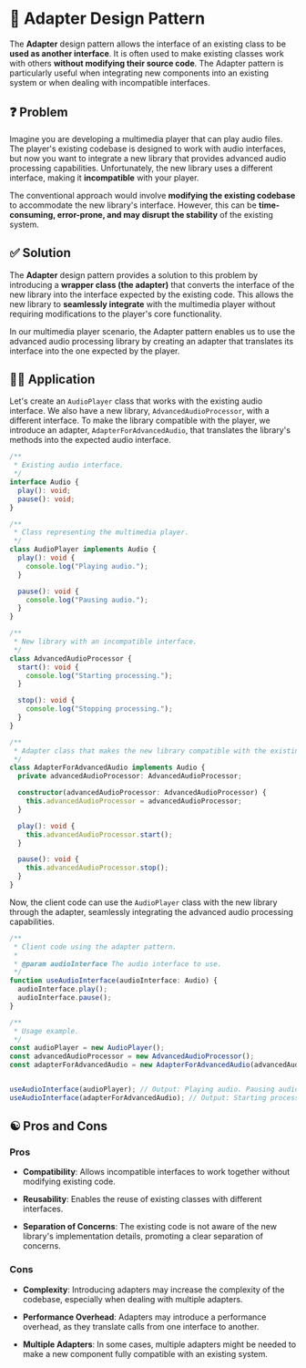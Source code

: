 # 🔄 Adapter Design Pattern

The **Adapter** design pattern allows the interface of an existing class to be **used as another interface**. It is often used to make existing classes work with others **without modifying their source code**. The Adapter pattern is particularly useful when integrating new components into an existing system or when dealing with incompatible interfaces.

## ❓ Problem

Imagine you are developing a multimedia player that can play audio files. The player's existing codebase is designed to work with audio interfaces, but now you want to integrate a new library that provides advanced audio processing capabilities. Unfortunately, the new library uses a different interface, making it **incompatible** with your player.

The conventional approach would involve **modifying the existing codebase** to accommodate the new library's interface. However, this can be **time-consuming, error-prone, and may disrupt the stability** of the existing system.

## ✅ Solution

The **Adapter** design pattern provides a solution to this problem by introducing a **wrapper class (the adapter)** that converts the interface of the new library into the interface expected by the existing code. This allows the new library to **seamlessly integrate** with the multimedia player without requiring modifications to the player's core functionality.

In our multimedia player scenario, the Adapter pattern enables us to use the advanced audio processing library by creating an adapter that translates its interface into the one expected by the player.

## ✍🏻 Application

Let's create an `AudioPlayer` class that works with the existing audio interface. We also have a new library, `AdvancedAudioProcessor`, with a different interface. To make the library compatible with the player, we introduce an adapter, `AdapterForAdvancedAudio`, that translates the library's methods into the expected audio interface.

```typescript
/**
 * Existing audio interface.
 */
interface Audio {
  play(): void;
  pause(): void;
}

/**
 * Class representing the multimedia player.
 */
class AudioPlayer implements Audio {
  play(): void {
    console.log("Playing audio.");
  }

  pause(): void {
    console.log("Pausing audio.");
  }
}

/**
 * New library with an incompatible interface.
 */
class AdvancedAudioProcessor {
  start(): void {
    console.log("Starting processing.");
  }

  stop(): void {
    console.log("Stopping processing.");
  }
}

/**
 * Adapter class that makes the new library compatible with the existing audio interface.
 */
class AdapterForAdvancedAudio implements Audio {
  private advancedAudioProcessor: AdvancedAudioProcessor;

  constructor(advancedAudioProcessor: AdvancedAudioProcessor) {
    this.advancedAudioProcessor = advancedAudioProcessor;
  }

  play(): void {
    this.advancedAudioProcessor.start();
  }

  pause(): void {
    this.advancedAudioProcessor.stop();
  }
}

```

Now, the client code can use the `AudioPlayer` class with the new library through the adapter, seamlessly integrating the advanced audio processing capabilities.

```typescript
/**
 * Client code using the adapter pattern.
 *
 * @param audioInterface The audio interface to use.
 */
function useAudioInterface(audioInterface: Audio) {
  audioInterface.play();
  audioInterface.pause();
}

/**
 * Usage example.
 */
const audioPlayer = new AudioPlayer();
const advancedAudioProcessor = new AdvancedAudioProcessor();
const adapterForAdvancedAudio = new AdapterForAdvancedAudio(advancedAudioProcessor);


useAudioInterface(audioPlayer); // Output: Playing audio. Pausing audio.
useAudioInterface(adapterForAdvancedAudio); // Output: Starting processing. Stopping processing.
```

## ☯️ Pros and Cons

### Pros

- **Compatibility**: Allows incompatible interfaces to work together without modifying existing code.

- **Reusability**: Enables the reuse of existing classes with different interfaces.

- **Separation of Concerns**: The existing code is not aware of the new library's implementation details, promoting a clear separation of concerns.

### Cons

- **Complexity**: Introducing adapters may increase the complexity of the codebase, especially when dealing with multiple adapters.

- **Performance Overhead**: Adapters may introduce a performance overhead, as they translate calls from one interface to another.

- **Multiple Adapters**: In some cases, multiple adapters might be needed to make a new component fully compatible with an existing system.